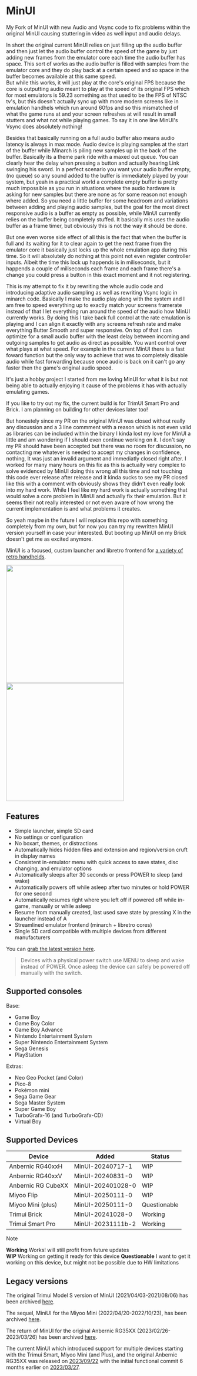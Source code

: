 # MinUI
   
My Fork of MinUI with new Audio and Vsync code to fix problems within the original MinUI causing stuttering in video as well input and audio delays.   
   
In short the original current MinUI relies on just filling up the audio buffer and then just let the audio buffer control the speed of the game by just adding new frames from the emulator core each time the audio buffer has space. This sort of works as the audio buffer is filled with samples from the emulator core and they do play back at a certain speed and so space in the buffer becomes available at this same speed.    
But while this works, it will just play at the core's original FPS because the core is outputting audio meant to play at the speed of its original FPS which for most emulators is 59.23 something as that used to be the FPS of NTSC tv's, but this doesn't actually sync up with more modern screens like in emulation handhels which run around 60fps and so this mismatched of what the game runs at and your screen refreshes at will result in small stutters and what not while playing games. To say it in one line MinUI's Vsync does absolutely nothing!    
   
Besides that basically running on a full audio buffer also means audio latency is always in max mode. Audio device is playing samples at the start of the buffer while Minarch is piling new samples up in the back of the buffer. Basically its a theme park ride with a maxed out queue. You can clearly hear the delay when pressing a button and actually hearing Link swinging his sword. In a perfect scenario you want your audio buffer empty, (no queue) so any sound added to the buffer is immediately played by your system, but yeah in a practical world a complete empty buffer is pretty much impossible as you run in situations where the audio hardware is asking for new samples but there are none as for some reason not enough where added. So you need a little buffer for some headroom and variations between adding and playing audio samples, but the goal for the most direct responsive audio is a buffer as empty as possible, while MinUI currently relies on the buffer being completely stuffed. It basically mis uses the audio buffer as a frame timer, but obviously this is not the way it should be done. 

But one even worse side effect of all this is the fact that when the buffer is full and its waiting for it to clear again to get the next frame from the emulator core it basically just locks up the whole emulation app during this time. So it will absolutely do nothing at this point not even register controller inputs. Albeit the time this lock up happends is in miliseconds, but it happends a couple of miliseconds each frame and each frame there's a change you could press a button in this exact moment and it not registering.
   
This is my attempt to fix it by rewriting the whole audio code and introducing adaptive audio sampling as well as rewriting Vsync logic in minarch code. Basically I make the audio play along with the system and I am free to speed everything up to exactly match your screens framerate instead of that I let everything run around the speed of the audio how MinUI currently works. By doing this I take back full control at the rate emulation is playing and I can align it exactly with any screens refresh rate and make everything Butter Smooth and super responsive. On top of that I can optimize for a small audio buffer with the least delay between incoming and outgoing samples to get audio as direct as possible. You want control over what plays at what speed. For example in the current MinUI there is a fast foward function but the only way to achieve that was to completely disable audio while fast forwarding because once audio is back on it can't go any faster then the game's original audio speed. 
   
It's just a hobby project I started from me loving MinUI for what it is but not being able to actually enjoying it cause of the problems it has with actually emulating games. 
   
If you like to try out my fix, the current build is for TrimUI Smart Pro and Brick. I am planning on building for other devices later too!
   
But honestely since my PR on the original MinUI was closed without really any discussion and a 3 line commment with a reason which is not even valid as libraries can be included within the binary I kinda lost my love for MinUI a little and am wondering if I should even continue working on it. I don't say my PR should have been accepted but there was no room for discussion, no contacting me whatever is needed to accept my changes in confidence, nothing, It was just an invalid argument and immediatly closed right after. I worked for many many hours on this fix as this is actually very complex to solve evidenced by MinUI doing this wrong all this time and not touching this code ever release after release and it kinda sucks to see my PR closed like this with a comment with obviously shows they didn't even really look into my hard work. While I feel like my hard work is actually something that would solve a core problem in MinUI and actually fix their emulation. But it seems their not really interested or not even aware of how wrong the current implementation is and what problems it creates.
   
So yeah maybe in the future I will replace this repo with something completely from my own, but for now you can try my rewritten MinUI version yourself in case your interested. But booting up MinUI on my Brick doesn't get me as excited anymore. 
   
MinUI is a focused, custom launcher and libretro frontend for [a variety of retro handhelds](#supported-devices).

<img src="github/minui-main.png" width=320 /> <img src="github/minui-menu-gbc.png" width=320 /> 

## Features

- Simple launcher, simple SD card
- No settings or configuration
- No boxart, themes, or distractions
- Automatically hides hidden files
  and extension and region/version 
  cruft in display names
- Consistent in-emulator menu with
  quick access to save states, disc
  changing, and emulator options
- Automatically sleeps after 30 seconds 
  or press POWER to sleep (and wake)
- Automatically powers off while asleep
  after two minutes or hold POWER for
  one second
- Automatically resumes right where
  you left off if powered off while
  in-game, manually or while asleep
- Resume from manually created, last 
  used save state by pressing X in 
  the launcher instead of A
- Streamlined emulator frontend 
  (minarch + libretro cores)
- Single SD card compatible with
  multiple devices from different
  manufacturers

You can [grab the latest version here](https://github.com/shauninman/MinUI/releases).

> Devices with a physical power switch
> use MENU to sleep and wake instead of
> POWER. Once asleep the device can safely
> be powered off manually with the switch.

## Supported consoles

Base:

- Game Boy
- Game Boy Color
- Game Boy Advance
- Nintendo Entertainment System
- Super Nintendo Entertainment System
- Sega Genesis
- PlayStation

Extras:

- Neo Geo Pocket (and Color)
- Pico-8
- Pokémon mini
- Sega Game Gear
- Sega Master System
- Super Game Boy
- TurboGrafx-16 (and TurboGrafx-CD)
- Virtual Boy

## Supported Devices

| Device | Added | Status |
| -- | -- | -- |
| Anbernic RG40xxH | MinUI-20240717-1 | WIP |
| Anbernic RG40xxV | MinUI-20240831-0 | WIP | 
| Anbernic RG CubeXX | MinUI-202401028-0 | WIP | 
| Miyoo Flip | MinUI-20250111-0 | WIP |
| Miyoo Mini (plus) | MinUI-20250111-0 | Questionable |
| Trimui Brick | MinUI-20241028-0 | Working |
| Trimui Smart Pro | MinUI-20231111b-2 | Working |

> [!NOTE]
> **Working** Works! will still profit from future updates  
> **WIP** Working on getting it ready for this device
> **Questionable** I want to get it working on this device, but might not be possible due to HW limitations
   
## Legacy versions

The original Trimui Model S version of MinUI (2021/04/03-2021/08/06) has been archived [here](https://github.com/shauninman/MinUI-Legacy-Trimui-Model-S).

The sequel, MiniUI for the Miyoo Mini (2022/04/20-2022/10/23), has been archived [here](https://github.com/shauninman/MiniUI-Legacy-Miyoo-Mini).

The return of MinUI for the original Anbernic RG35XX (2023/02/26-2023/03/26) has been archived [here](https://github.com/shauninman/MinUI-Legacy-RG35XX).

The current MinUI which introduced support for multiple devices starting with the Trimui Smart, Miyoo Mini (and Plus), and the original Anbernic RG35XX was released on [2023/09/22][init-release] with the initial functional commit 6 months earlier on [2023/03/27][init-commit].

[init-release]:https://github.com/shauninman/MinUI/releases/tag/v20230922b-2
[init-commit]:https://github.com/shauninman/MinUI/commit/53e0296ea5a2794290fb5783765af6cee0063445#diff-b993e61ab6e66a19b67c88cfb98261aa9267d250de8bb56463662f67aae1a558
